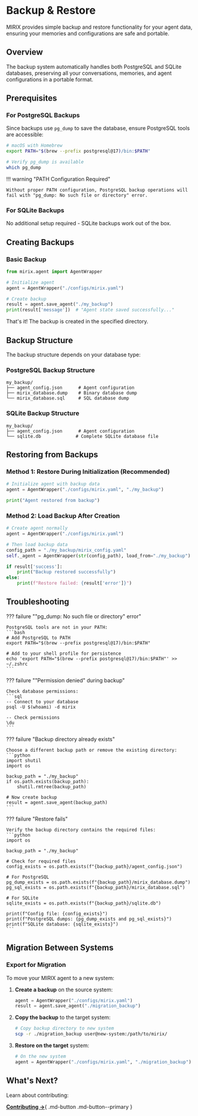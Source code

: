 # Backup & Restore

MIRIX provides simple backup and restore functionality for your agent data, ensuring your memories and configurations are safe and portable.

## Overview

The backup system automatically handles both PostgreSQL and SQLite databases, preserving all your conversations, memories, and agent configurations in a portable format.

## Prerequisites

### For PostgreSQL Backups

Since backups use `pg_dump` to save the database, ensure PostgreSQL tools are accessible:

```bash
# macOS with Homebrew
export PATH="$(brew --prefix postgresql@17)/bin:$PATH"

# Verify pg_dump is available
which pg_dump
```

!!! warning "PATH Configuration Required"
    
    Without proper PATH configuration, PostgreSQL backup operations will fail with "pg_dump: No such file or directory" error.

### For SQLite Backups

No additional setup required - SQLite backups work out of the box.

## Creating Backups

### Basic Backup

```python
from mirix.agent import AgentWrapper

# Initialize agent
agent = AgentWrapper("./configs/mirix.yaml")

# Create backup
result = agent.save_agent("./my_backup")
print(result['message'])  # "Agent state saved successfully..."
```

That's it! The backup is created in the specified directory.

## Backup Structure

The backup structure depends on your database type:

### PostgreSQL Backup Structure

```
my_backup/
├── agent_config.json      # Agent configuration
├── mirix_database.dump    # Binary database dump
└── mirix_database.sql     # SQL database dump
```

### SQLite Backup Structure

```
my_backup/
├── agent_config.json      # Agent configuration
└── sqlite.db             # Complete SQLite database file
```

## Restoring from Backups

### Method 1: Restore During Initialization (Recommended)

```python
# Initialize agent with backup data
agent = AgentWrapper("./configs/mirix.yaml", "./my_backup")

print("Agent restored from backup")
```

### Method 2: Load Backup After Creation

```python
# Create agent normally
agent = AgentWrapper("./configs/mirix.yaml")

# Then load backup data
config_path = "./my_backup/mirix_config.yaml"
self._agent = AgentWrapper(str(config_path), load_from="./my_backup")

if result['success']:
    print("Backup restored successfully")
else:
    print(f"Restore failed: {result['error']}")
```


## Troubleshooting

??? failure "\"pg_dump: No such file or directory\" error"
    
    PostgreSQL tools are not in your PATH:
    ```bash
    # Add PostgreSQL to PATH
    export PATH="$(brew --prefix postgresql@17)/bin:$PATH"
    
    # Add to your shell profile for persistence
    echo 'export PATH="$(brew --prefix postgresql@17)/bin:$PATH"' >> ~/.zshrc
    ```

??? failure "\"Permission denied\" during backup"
    
    Check database permissions:
    ```sql
    -- Connect to your database
    psql -U $(whoami) -d mirix
    
    -- Check permissions
    \du
    ```

??? failure "Backup directory already exists"
    
    Choose a different backup path or remove the existing directory:
    ```python
    import shutil
    import os
    
    backup_path = "./my_backup"
    if os.path.exists(backup_path):
        shutil.rmtree(backup_path)
    
    # Now create backup
    result = agent.save_agent(backup_path)
    ```

??? failure "Restore fails"
    
    Verify the backup directory contains the required files:
    ```python
    import os
    
    backup_path = "./my_backup"
    
    # Check for required files
    config_exists = os.path.exists(f"{backup_path}/agent_config.json")
    
    # For PostgreSQL
    pg_dump_exists = os.path.exists(f"{backup_path}/mirix_database.dump")
    pg_sql_exists = os.path.exists(f"{backup_path}/mirix_database.sql")
    
    # For SQLite
    sqlite_exists = os.path.exists(f"{backup_path}/sqlite.db")
    
    print(f"Config file: {config_exists}")
    print(f"PostgreSQL dumps: {pg_dump_exists and pg_sql_exists}")
    print(f"SQLite database: {sqlite_exists}")
    ```

## Migration Between Systems

### Export for Migration

To move your MIRIX agent to a new system:

1. **Create a backup** on the source system:
   ```python
   agent = AgentWrapper("./configs/mirix.yaml")
   result = agent.save_agent("./migration_backup")
   ```

2. **Copy the backup** to the target system:
   ```bash
   # Copy backup directory to new system
   scp -r ./migration_backup user@new-system:/path/to/mirix/
   ```

3. **Restore on the target** system:
   ```python
   # On the new system
   agent = AgentWrapper("./configs/mirix.yaml", "./migration_backup")
   ```

## What's Next?

Learn about contributing:

[**Contributing →**](../contributing.md){ .md-button .md-button--primary }

 